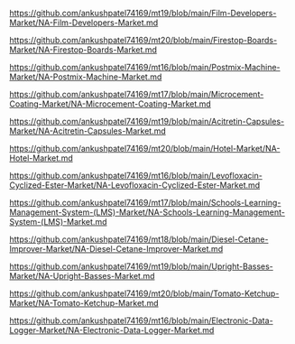 <p><a href="https://github.com/ankushpatel74169/mt19/blob/main/Film-Developers-Market/NA-Film-Developers-Market.md">https://github.com/ankushpatel74169/mt19/blob/main/Film-Developers-Market/NA-Film-Developers-Market.md</a></p><p><a href="https://github.com/ankushpatel74169/mt20/blob/main/Firestop-Boards-Market/NA-Firestop-Boards-Market.md">https://github.com/ankushpatel74169/mt20/blob/main/Firestop-Boards-Market/NA-Firestop-Boards-Market.md</a></p><p><a href="https://github.com/ankushpatel74169/mt16/blob/main/Postmix-Machine-Market/NA-Postmix-Machine-Market.md">https://github.com/ankushpatel74169/mt16/blob/main/Postmix-Machine-Market/NA-Postmix-Machine-Market.md</a></p><p><a href="https://github.com/ankushpatel74169/mt17/blob/main/Microcement-Coating-Market/NA-Microcement-Coating-Market.md">https://github.com/ankushpatel74169/mt17/blob/main/Microcement-Coating-Market/NA-Microcement-Coating-Market.md</a></p><p><a href="https://github.com/ankushpatel74169/mt19/blob/main/Acitretin-Capsules-Market/NA-Acitretin-Capsules-Market.md">https://github.com/ankushpatel74169/mt19/blob/main/Acitretin-Capsules-Market/NA-Acitretin-Capsules-Market.md</a></p><p><a href="https://github.com/ankushpatel74169/mt20/blob/main/Hotel-Market/NA-Hotel-Market.md">https://github.com/ankushpatel74169/mt20/blob/main/Hotel-Market/NA-Hotel-Market.md</a></p><p><a href="https://github.com/ankushpatel74169/mt16/blob/main/Levofloxacin-Cyclized-Ester-Market/NA-Levofloxacin-Cyclized-Ester-Market.md">https://github.com/ankushpatel74169/mt16/blob/main/Levofloxacin-Cyclized-Ester-Market/NA-Levofloxacin-Cyclized-Ester-Market.md</a></p><p><a href="https://github.com/ankushpatel74169/mt17/blob/main/Schools-Learning-Management-System-(LMS)-Market/NA-Schools-Learning-Management-System-(LMS)-Market.md">https://github.com/ankushpatel74169/mt17/blob/main/Schools-Learning-Management-System-(LMS)-Market/NA-Schools-Learning-Management-System-(LMS)-Market.md</a></p><p><a href="https://github.com/ankushpatel74169/mt18/blob/main/Diesel-Cetane-Improver-Market/NA-Diesel-Cetane-Improver-Market.md">https://github.com/ankushpatel74169/mt18/blob/main/Diesel-Cetane-Improver-Market/NA-Diesel-Cetane-Improver-Market.md</a></p><p><a href="https://github.com/ankushpatel74169/mt19/blob/main/Upright-Basses-Market/NA-Upright-Basses-Market.md">https://github.com/ankushpatel74169/mt19/blob/main/Upright-Basses-Market/NA-Upright-Basses-Market.md</a></p><p><a href="https://github.com/ankushpatel74169/mt20/blob/main/Tomato-Ketchup-Market/NA-Tomato-Ketchup-Market.md">https://github.com/ankushpatel74169/mt20/blob/main/Tomato-Ketchup-Market/NA-Tomato-Ketchup-Market.md</a></p><p><a href="https://github.com/ankushpatel74169/mt16/blob/main/Electronic-Data-Logger-Market/NA-Electronic-Data-Logger-Market.md">https://github.com/ankushpatel74169/mt16/blob/main/Electronic-Data-Logger-Market/NA-Electronic-Data-Logger-Market.md</a></p>
